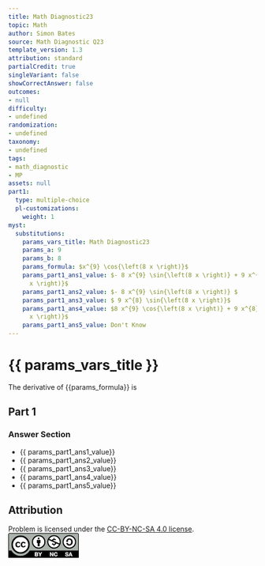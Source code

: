 ```yaml
---
title: Math Diagnostic23
topic: Math
author: Simon Bates
source: Math Diagnostic Q23
template_version: 1.3
attribution: standard
partialCredit: true
singleVariant: false
showCorrectAnswer: false
outcomes:
- null
difficulty:
- undefined
randomization:
- undefined
taxonomy:
- undefined
tags:
- math_diagnostic
- MP
assets: null
part1:
  type: multiple-choice
  pl-customizations:
    weight: 1
myst:
  substitutions:
    params_vars_title: Math Diagnostic23
    params_a: 9
    params_b: 8
    params_formula: $x^{9} \cos{\left(8 x \right)}$
    params_part1_ans1_value: $- 8 x^{9} \sin{\left(8 x \right)} + 9 x^{8} \cos{\left(8
      x \right)}$
    params_part1_ans2_value: $- 8 x^{9} \sin{\left(8 x \right)} $
    params_part1_ans3_value: $ 9 x^{8} \sin{\left(8 x \right)}$
    params_part1_ans4_value: $8 x^{9} \cos{\left(8 x \right)} + 9 x^{8} \sin{\left(8
      x \right)}$
    params_part1_ans5_value: Don't Know
---
```

# {{ params_vars_title }}
The derivative of {{params_formula}} is

## Part 1

### Answer Section

- {{ params_part1_ans1_value}}
- {{ params_part1_ans2_value}}
- {{ params_part1_ans3_value}}
- {{ params_part1_ans4_value}}
- {{ params_part1_ans5_value}}

## Attribution

Problem is licensed under the [CC-BY-NC-SA 4.0 license](https://creativecommons.org/licenses/by-nc-sa/4.0/).<br> ![The Creative Commons 4.0 license requiring attribution-BY, non-commercial-NC, and share-alike-SA license.](https://raw.githubusercontent.com/firasm/bits/master/by-nc-sa.png)